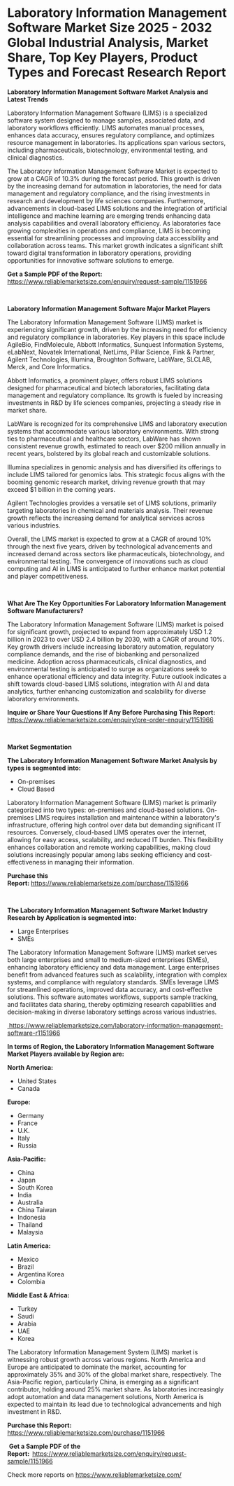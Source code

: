 <p><h1>Laboratory Information Management Software Market Size 2025 - 2032 Global Industrial Analysis, Market Share, Top Key Players, Product Types and Forecast Research Report</h1></p><p><strong>Laboratory Information Management Software Market Analysis and Latest Trends</strong></p>
<p><p>Laboratory Information Management Software (LIMS) is a specialized software system designed to manage samples, associated data, and laboratory workflows efficiently. LIMS automates manual processes, enhances data accuracy, ensures regulatory compliance, and optimizes resource management in laboratories. Its applications span various sectors, including pharmaceuticals, biotechnology, environmental testing, and clinical diagnostics.</p><p>The Laboratory Information Management Software Market is expected to grow at a CAGR of 10.3% during the forecast period. This growth is driven by the increasing demand for automation in laboratories, the need for data management and regulatory compliance, and the rising investments in research and development by life sciences companies. Furthermore, advancements in cloud-based LIMS solutions and the integration of artificial intelligence and machine learning are emerging trends enhancing data analysis capabilities and overall laboratory efficiency. As laboratories face growing complexities in operations and compliance, LIMS is becoming essential for streamlining processes and improving data accessibility and collaboration across teams. This market growth indicates a significant shift toward digital transformation in laboratory operations, providing opportunities for innovative software solutions to emerge.</p></p>
<p><strong>Get a Sample PDF of the Report:&nbsp;</strong> <a href="https://www.reliablemarketsize.com/enquiry/request-sample/1151966?utm_campaign=3175&utm_medium=2&utm_source=Github&utm_content=ia&utm_term=10032025&utm_id=laboratory-information-management-software">https://www.reliablemarketsize.com/enquiry/request-sample/1151966</a></p>
<p>&nbsp;</p>
<p><strong>Laboratory Information Management Software Major Market Players</strong></p>
<p><p>The Laboratory Information Management Software (LIMS) market is experiencing significant growth, driven by the increasing need for efficiency and regulatory compliance in laboratories. Key players in this space include AgileBio, FindMolecule, Abbott Informatics, Sunquest Information Systems, eLabNext, Novatek International, NetLims, Pillar Science, Fink & Partner, Agilent Technologies, Illumina, Broughton Software, LabWare, SLCLAB, Merck, and Core Informatics.</p><p>Abbott Informatics, a prominent player, offers robust LIMS solutions designed for pharmaceutical and biotech laboratories, facilitating data management and regulatory compliance. Its growth is fueled by increasing investments in R&D by life sciences companies, projecting a steady rise in market share.</p><p>LabWare is recognized for its comprehensive LIMS and laboratory execution systems that accommodate various laboratory environments. With strong ties to pharmaceutical and healthcare sectors, LabWare has shown consistent revenue growth, estimated to reach over $200 million annually in recent years, bolstered by its global reach and customizable solutions.</p><p>Illumina specializes in genomic analysis and has diversified its offerings to include LIMS tailored for genomics labs. This strategic focus aligns with the booming genomic research market, driving revenue growth that may exceed $1 billion in the coming years.</p><p>Agilent Technologies provides a versatile set of LIMS solutions, primarily targeting laboratories in chemical and materials analysis. Their revenue growth reflects the increasing demand for analytical services across various industries.</p><p>Overall, the LIMS market is expected to grow at a CAGR of around 10% through the next five years, driven by technological advancements and increased demand across sectors like pharmaceuticals, biotechnology, and environmental testing. The convergence of innovations such as cloud computing and AI in LIMS is anticipated to further enhance market potential and player competitiveness.</p></p>
<p>&nbsp;</p>
<p><strong>What Are The Key Opportunities For Laboratory Information Management Software Manufacturers?</strong></p>
<p><p>The Laboratory Information Management Software (LIMS) market is poised for significant growth, projected to expand from approximately USD 1.2 billion in 2023 to over USD 2.4 billion by 2030, with a CAGR of around 10%. Key growth drivers include increasing laboratory automation, regulatory compliance demands, and the rise of biobanking and personalized medicine. Adoption across pharmaceuticals, clinical diagnostics, and environmental testing is anticipated to surge as organizations seek to enhance operational efficiency and data integrity. Future outlook indicates a shift towards cloud-based LIMS solutions, integration with AI and data analytics, further enhancing customization and scalability for diverse laboratory environments.</p></p>
<p><strong>Inquire or Share Your Questions If Any Before Purchasing This Report:</strong> <a href="https://www.reliablemarketsize.com/enquiry/pre-order-enquiry/1151966?utm_campaign=3175&utm_medium=2&utm_source=Github&utm_content=ia&utm_term=10032025&utm_id=laboratory-information-management-software">https://www.reliablemarketsize.com/enquiry/pre-order-enquiry/1151966</a></p>
<p>&nbsp;</p>
<p><strong>Market Segmentation</strong></p>
<p><strong>The Laboratory Information Management Software Market Analysis by types is segmented into:</strong></p>
<p><ul><li>On-premises</li><li>Cloud Based</li></ul></p>
<p><p>Laboratory Information Management Software (LIMS) market is primarily categorized into two types: on-premises and cloud-based solutions. On-premises LIMS requires installation and maintenance within a laboratory's infrastructure, offering high control over data but demanding significant IT resources. Conversely, cloud-based LIMS operates over the internet, allowing for easy access, scalability, and reduced IT burden. This flexibility enhances collaboration and remote working capabilities, making cloud solutions increasingly popular among labs seeking efficiency and cost-effectiveness in managing their information.</p></p>
<p><strong>Purchase this Report:&nbsp;</strong><a href="https://www.reliablemarketsize.com/purchase/1151966?utm_campaign=3175&utm_medium=2&utm_source=Github&utm_content=ia&utm_term=10032025&utm_id=laboratory-information-management-software">https://www.reliablemarketsize.com/purchase/1151966</a></p>
<p>&nbsp;</p>
<p><strong>The Laboratory Information Management Software Market Industry Research by Application is segmented into:</strong></p>
<p><ul><li>Large Enterprises</li><li>SMEs</li></ul></p>
<p><p>The Laboratory Information Management Software (LIMS) market serves both large enterprises and small to medium-sized enterprises (SMEs), enhancing laboratory efficiency and data management. Large enterprises benefit from advanced features such as scalability, integration with complex systems, and compliance with regulatory standards. SMEs leverage LIMS for streamlined operations, improved data accuracy, and cost-effective solutions. This software automates workflows, supports sample tracking, and facilitates data sharing, thereby optimizing research capabilities and decision-making in diverse laboratory settings across various industries.</p></p>
<p><a href="https://www.reliablemarketsize.com/laboratory-information-management-software-r1151966?utm_campaign=3175&utm_medium=2&utm_source=Github&utm_content=ia&utm_term=10032025&utm_id=laboratory-information-management-software">&nbsp;https://www.reliablemarketsize.com/laboratory-information-management-software-r1151966</a></p>
<p><strong>In terms of Region, the Laboratory Information Management Software Market Players available by Region are:</strong></p>
<p>
    <p> <strong> North America: </strong>
        <ul>
            <li>United States</li>
            <li>Canada</li>
        </ul>
        </p> 
    <p> <strong> Europe: </strong>
        <ul>
            <li>Germany</li>
            <li>France</li>
            <li>U.K.</li>
            <li>Italy</li>
            <li>Russia</li>
        </ul>
        </p> 
    <p> <strong> Asia-Pacific: </strong>
        <ul>
            <li>China</li>
            <li>Japan</li>
            <li>South Korea</li>
            <li>India</li>
            <li>Australia</li>
            <li>China Taiwan</li>
            <li>Indonesia</li>
            <li>Thailand</li>
            <li>Malaysia</li>
        </ul>
        </p> 
    <p> <strong> Latin America: </strong>
        <ul>
            <li>Mexico</li>
            <li>Brazil</li>
            <li>Argentina Korea</li>
            <li>Colombia</li>
        </ul>
        </p> 
    <p> <strong> Middle East & Africa: </strong>
        <ul>
            <li>Turkey</li>
            <li>Saudi</li>
            <li>Arabia</li>
            <li>UAE</li>
            <li>Korea</li>
        </ul>
    </p>
    </p>
<p><p>The Laboratory Information Management System (LIMS) market is witnessing robust growth across various regions. North America and Europe are anticipated to dominate the market, accounting for approximately 35% and 30% of the global market share, respectively. The Asia-Pacific region, particularly China, is emerging as a significant contributor, holding around 25% market share. As laboratories increasingly adopt automation and data management solutions, North America is expected to maintain its lead due to technological advancements and high investment in R&D.</p></p>
<p><strong>Purchase this Report: </strong><a href="https://www.reliablemarketsize.com/purchase/1151966?utm_campaign=3175&utm_medium=2&utm_source=Github&utm_content=ia&utm_term=10032025&utm_id=laboratory-information-management-software">https://www.reliablemarketsize.com/purchase/1151966</a></p>
<p>&nbsp;<strong>Get a Sample PDF of the Report:&nbsp;&nbsp;</strong><a href="https://www.reliablemarketsize.com/enquiry/request-sample/1151966?utm_campaign=3175&utm_medium=2&utm_source=Github&utm_content=ia&utm_term=10032025&utm_id=laboratory-information-management-software">https://www.reliablemarketsize.com/enquiry/request-sample/1151966</a></p>
<p><strong></strong></p>
<p>Check more reports on <a href="https://www.reliablemarketsize.com/?utm_campaign=3175&utm_medium=2&utm_source=Github&utm_content=ia&utm_term=10032025&utm_id=laboratory-information-management-software">https://www.reliablemarketsize.com/</a></p>
